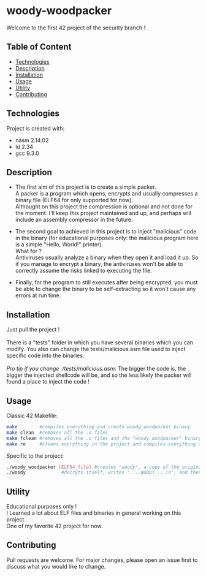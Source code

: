 # woody-woodpacker
Welcome to the first 42 project of the security branch !

## Table of Content

* [Technologies](#technologies)
* [Description](#description)
* [Installation](#installation)
* [Usage](#usage)
* [Utility](#utility)
* [Contributing](#contributing)

## Technologies

Project is created with:
* nasm 2.14.02
* ld 2.34
* gcc 9.3.0

## Description

* The first aim of this project is to create a simple packer.\
A packer is a program which opens, encrypts and usually compresses a binary file (ELF64 for only supported for now).\
Althought on this project the compression is optional and not done for the moment. I'll keep this project maintained and up, and perhaps will include an assembly compressor in the future.

* The second goal to achieved in this project is to inject "malicious" code in the binary (for educational purposes only: the malicious program here is a simple "Hello, World!" printer).\
What for ?\
Antiviruses usually analyze a binary when they open it and load it up. So if you manage to encrypt a binary, the antiviruses won't be able to correctly assume the risks linked to executing the file.

* Finally, for the program to still executes after being encrypted, you must be able to change the binary to be self-extracting so it won't cause any errors at run time.

## Installation

Just pull the project !\
\
There is a "tests" folder in which you have several binaries which you can modify. You also can change the tests/malicious.asm file used to inject specific code into the binaries.\
\
*Pro tip if you change ./tests/malicious.asm*: The bigger the code is, the bigger the injected shellcode will be, and so the less likely the packer will found a place to inject the code !

## Usage

Classic 42 Makefile:
````sh
make		#compiles everything and create woody_woodpacker binary
make clean	#removes all the .o files
make fclean	#removes all the .o files and the "woody_woodpacker" binary
make re		#cleans everything in the project and compiles everything again
````

Specific to the project:
````sh
./woody_woodpacker [ELF64_file]	#creates "woody", a copy of the original binary with injected code in it
./woody				#decryts itself, writes "....WOODY....\n", and then does the same thing as the binary from which it has been created
````

## Utility

Educational purposes only !\
I Learned a lot about ELF files and binaries in general working on this project.\
One of my favorite 42 project for now.

## Contributing

Pull requests are welcome. For major changes, please open an issue first to discuss what you would like to change.